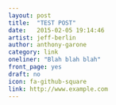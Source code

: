 ```yaml
---
layout: post
title:  "TEST POST"
date:   2015-02-05 19:14:46
artist: jeff-berlin
author: anthony-garone
category: link
oneliner: "Blah blah blah"
front_page: yes
draft: no
icon: fa-github-square
link: http://www.example.com
---
```

